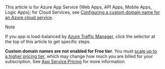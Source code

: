 This article is for Azure App Service (Web Apps, API Apps, Mobile Apps, Logic Apps); for Cloud Services, see [Configuring a custom domain name for an Azure cloud service](../articles/cloud-services/cloud-services-custom-domain-name.md).

> [!NOTE]
> If you app is load-balanced by [Azure Traffic Manager](https://azure.microsoft.com/services/traffic-manager/), click the selector at the top of this article to get specific steps.
> 
> **Custom domain names are not enabled for Free tier**. You must [scale up to a higher pricing tier](../articles/app-service-web/web-sites-scale.md), which may change how much you are billed for your subscription. 
> See [App Service Pricing](https://azure.microsoft.com/pricing/details/app-service/) for more information.
> 
> 

